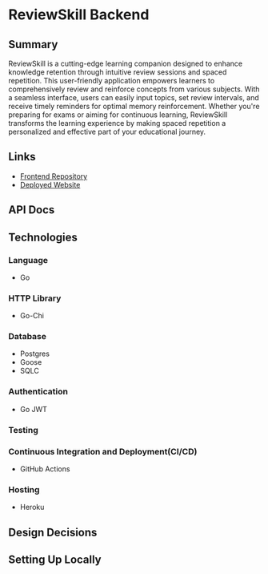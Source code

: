 # ReviewSkill Backend

## Summary

ReviewSkill is a cutting-edge learning companion designed to enhance knowledge retention through intuitive review sessions and spaced repetition. This user-friendly application empowers learners to comprehensively review and reinforce concepts from various subjects.
With a seamless interface, users can easily input topics, set review intervals, and receive timely reminders for optimal memory reinforcement. Whether you're preparing for exams or aiming for continuous learning, ReviewSkill transforms the learning experience by making spaced repetition a personalized and effective part of your educational journey.

## Links

- [Frontend Repository](https://github.com/apella1/review-skill-frontend)
- [Deployed Website](https://review-skill.vercel.app/)

## API Docs

## Technologies

### Language

- Go

### HTTP Library

- Go-Chi

### Database

- Postgres
- Goose
- SQLC

### Authentication

- Go JWT

### Testing

### Continuous Integration and Deployment(CI/CD)

- GitHub Actions

### Hosting

- Heroku

## Design Decisions

## Setting Up Locally
